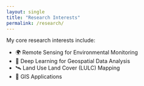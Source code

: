 ```yaml
---
layout: single
title: "Research Interests"
permalink: /research/
---
```


My core research interests include:

- 🌍 Remote Sensing for Environmental Monitoring
- 🤖 Deep Learning for Geospatial Data Analysis
- 🛰️ Land Use Land Cover (LULC) Mapping
- 🌊 GIS Applications
